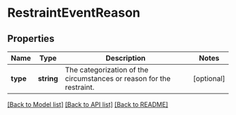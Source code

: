 # RestraintEventReason

## Properties
Name | Type | Description | Notes
------------ | ------------- | ------------- | -------------
**type** | **string** | The categorization of the circumstances or reason for the restraint. | [optional] 

[[Back to Model list]](../README.md#documentation-for-models) [[Back to API list]](../README.md#documentation-for-api-endpoints) [[Back to README]](../README.md)


